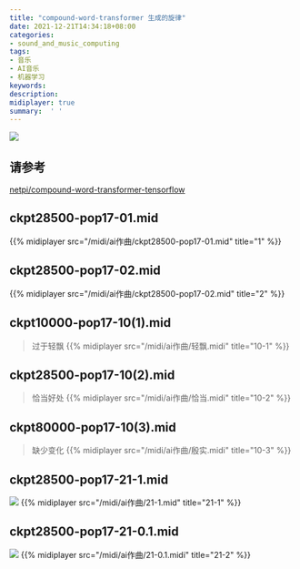 ```yaml
---
title: "compound-word-transformer 生成的旋律"
date: 2021-12-21T14:34:18+08:00
categories:
- sound_and_music_computing
tags:
- 音乐
- AI音乐
- 机器学习
keywords:
description: 
midiplayer: true
summary:  ' '
---
```


![](https://chendongze.oss-cn-shanghai.aliyuncs.com/ipic/d2b9c.png)

## 请参考

[netpi/compound-word-transformer-tensorflow](https://github.com/netpi/compound-word-transformer-tensorflow)

<!-- <img src='/images/avator.svg'> -->


## ckpt28500-pop17-01.mid

{{% midiplayer src="/midi/ai作曲/ckpt28500-pop17-01.mid" title="1" %}}

## ckpt28500-pop17-02.mid

{{% midiplayer src="/midi/ai作曲/ckpt28500-pop17-02.mid" title="2" %}}

<!-- ## ckpt28500-pop17-12.mid

{{% midiplayer src="/midi/ai作曲/ckpt28500-pop17-12.mid" title="12" %}}

## ckpt28500-pop17-13.mid

{{% midiplayer src="/midi/ai作曲/ckpt28500-pop17-13.mid" title="13" %}}

## ckpt28500-pop17-14.mid

{{% midiplayer src="/midi/ai作曲/ckpt28500-pop17-14.mid" title="14" %}}

## ckpt28500-pop17-18.mid

{{% midiplayer src="/midi/ai作曲/ckpt28500-pop17-18.mid" title="18" %}}

## ckpt28500-pop17-19.mid

{{% midiplayer src="/midi/ai作曲/ckpt28500-pop17-19.mid" title="19" %}} -->

## ckpt10000-pop17-10(1).mid 
> 过于轻飘
{{% midiplayer src="/midi/ai作曲/轻飘.midi" title="10-1" %}}

## ckpt28500-pop17-10(2).mid 
> 恰当好处
{{% midiplayer src="/midi/ai作曲/恰当.midi" title="10-2" %}}

## ckpt80000-pop17-10(3).mid 
> 缺少变化
{{% midiplayer src="/midi/ai作曲/殷实.midi" title="10-3" %}}

## ckpt28500-pop17-21-1.mid 

![](https://chendongze.oss-cn-shanghai.aliyuncs.com/ipic/x5oax.png)
{{% midiplayer src="/midi/ai作曲/21-1.mid" title="21-1" %}}

## ckpt28500-pop17-21-0.1.mid 

![](https://chendongze.oss-cn-shanghai.aliyuncs.com/ipic/puw14.png)
{{% midiplayer src="/midi/ai作曲/21-0.1.midi" title="21-2" %}}